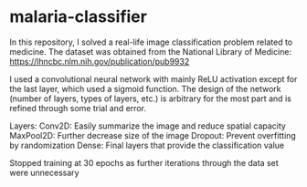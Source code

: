 # malaria-classifier
In this repository, I solved a real-life image classification problem related to medicine.
The dataset was obtained from the National Library of Medicine: https://lhncbc.nlm.nih.gov/publication/pub9932

I used a convolutional neural network with mainly ReLU activation except for the last layer, which used a sigmoid function. The design of the network (number of layers, types of layers, etc.) is arbitrary for the most part and is refined through some trial and error. 

Layers: 
Conv2D: Easily summarize the image and reduce spatial capacity
MaxPool2D: Further decrease size of the image
Dropout: Prevent overfitting by randomization
Dense: Final layers that provide the classification value

Stopped training at 30 epochs as further iterations through the data set were unnecessary 
